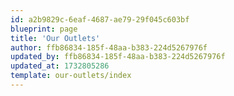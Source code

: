 ```yaml
---
id: a2b9829c-6eaf-4687-ae79-29f045c603bf
blueprint: page
title: 'Our Outlets'
author: ffb86834-185f-48aa-b383-224d5267976f
updated_by: ffb86834-185f-48aa-b383-224d5267976f
updated_at: 1732805286
template: our-outlets/index
---
```

